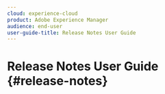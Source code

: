 ```yaml
---
cloud: experience-cloud
product: Adobe Experience Manager
audience: end-user
user-guide-title: Release Notes User Guide
---
```


# Release Notes User Guide {#release-notes}
